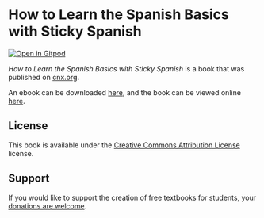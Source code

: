 # How to Learn the Spanish Basics with Sticky Spanish

[![Open in Gitpod](https://gitpod.io/button/open-in-gitpod.svg)](https://gitpod.io/from-referrer/)

_How to Learn the Spanish Basics with Sticky Spanish_ is a book that was published on [cnx.org](https://cnx.org/).

An ebook can be downloaded [here](https://github.com/cnx-user-books/cnxbook-how-to-learn-the-spanish-basics-with-sticky-spanish/releases/latest), and the book can be viewed online [here](https://github.com/cnx-user-books/cnxbook-how-to-learn-the-spanish-basics-with-sticky-spanish/releases/latest).

## License
This book is available under the [Creative Commons Attribution License](./LICENSE) license.

## Support
If you would like to support the creation of free textbooks for students, your [donations are welcome](https://riceconnect.rice.edu/donation/support-openstax-banner).
